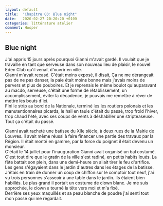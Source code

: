 ```yaml
---
layout: default
title:  "Chapitre 03: Blue night"
date:   2020-02-27 20:20:20 +0100
categories: littérature atelier
comment: Hooper
---
```

## Blue night

J'ai appris 15 jours après pourquoi Gianni m'avait gardé. Il voulait que je travaille en tant que serveuse dans son nouveau lieu de plaisir, le nouvel Eden Club qu'il venait d'ouvrir en ville.  
Gianni m'avait recasé. C'était moins exposé, il disait, Ça ne me dérangeait pas de ne pas danser, la paie était moins bonne mais j'avais moins de pervers et plus de pouboires. Et je reprenais le même boulot qu'auparavant au macdo, serveuse, c'était une forme de rétablissement, un accomplissement, éviter la décadence, je pouvais me remettre à rêver de mettre les bouts d'ici.  
Fini le strip au bord de la Nationale, terminé les les routiers polonais et les manutentionnaires picards, le hall en taule c'était du passé, trop froid l'hiver, trop chaud l'été, avec ses coups de vents à déshabiller une stripteaseuse.  
Tout ça c'était du passé. 

Gianni avait racheté une batisse du XIIe siècle, à deux rues de la Mairie de Louvres. Il avait même réussi à faire financer une partie des travaux par la Région. Il était monté en gamme, par la force du poignet il était devenu un monsieur.  
C'était le 14 juillet pour l'inauguration Gianni avait organisé un bal costumé. C'est tout dire que le gratin de la ville s'est radiné, en petits habits loués. La fête battait son plein, dans une demi-heure on allait tirer le feu d'artifice. Les gens s'égayaient dans le jardin d'autres dans les étages de la batisse.  
J'étais en train de donner un coup de chiffon sur le comptoir tout neuf, j'ai vu trois personnes s'asseoir à une table dans le jardin. Ils étaient bien habillés. Le plus grand il portait un costume de clown blanc. Je me suis approchée, le clown a tourné la tête vers moi et m'a fixé.  
Derrière ses yeux maquillés et sa peau blanche de poudre j'ai senti tout mon passé qui me regardait.



